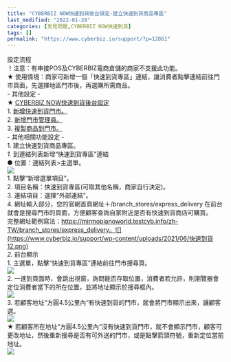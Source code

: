 ```yaml
---
title: "CYBERBIZ NOW快速到貨後台設定-建立快速到貨商品專區"
last_modified: "2022-01-28"
categories: [常見問題,CYBERBIZ NOW快速到貨]
tags: []
permalink: "https://www.cyberbiz.io/support/?p=12861"
---
```


設定流程  
！注意：有串接POS及CYBERBIZ電商倉儲的商家不支援此功能。  
★ 使用情境：商家可新增一個「快速到貨專區」連結，讓消費者點擊連結前往門市頁面，先選擇地區門市後，再選購所需商品。  
\- 其他設定 -  
★ [CYBERBIZ NOW快速到貨後台設定](https://www.cyberbiz.io/support/?p=12783)  
1\. [新增快速到貨門市。](https://www.cyberbiz.io/support/?p=12967)  
2\. [新增門市管理員。](https://www.cyberbiz.io/support/?p=12804)  
3\. [複製商品到門市。](https://www.cyberbiz.io/support/?p=12814)  
\- 其他相關功能設定 -  
1\. 建立快速到貨商品專區。  
_1._   到連結列表新增“快速到貨專區”連結  
● 位置：連結列表>主選單。  
![](https://www.cyberbiz.io/support/wp-content/uploads/2021/06/快速到貨11.png)  
1\. 點擊“新增選單項目”。  
2\. 項目名稱：快速到貨專區(可取其他名稱，商家自行決定)。  
3\. 連結項目：選擇“外部連結”。  
4\. 網址輸入部分，您的官網首頁網址＋/branch_stores/express_delivery
在前台就會是搜尋門市的頁面，方便顧客查詢自家附近是否有快速到貨商店可購買。  
完整網址範例寫法：https://mirmopianoworld.testcyb.info/zh-TW/branch_stores/express_delivery。![](https://www.cyberbiz.io/support/wp-content/uploads/2021/06/快速到貨12.png)  
_2._   前台顯示  
1\. 主選單，點擊“快速到貨專區”連結前往門市搜尋頁。  
![](https://www.cyberbiz.io/support/wp-content/uploads/2021/06/快速到貨13.png)  
2\. 一進到頁面時，會跳出視窗，詢問能否存取位置，消費者若允許，則瀏覽器會定位消費者當下的所在位置，並將地址顯示於搜尋框內。  
![](https://www.cyberbiz.io/support/wp-content/uploads/2021/06/快速到貨15.png)  
3\. 若顧客地址“方圓4.5公里內“有快速到貨的門市，就會將門市顯示出來，讓顧客選。  
![](https://www.cyberbiz.io/support/wp-content/uploads/2022/01/快速到貨14.png)  
★ 若顧客所在地址“方圓4.5公里內“沒有快速到貨門市，就不會顯示門市，顧客可更改地址，然後重新搜尋是否有可外送的門市，或是點擊箭頭符號，重新定位當前地址。  
![](https://www.cyberbiz.io/support/wp-content/uploads/2021/06/快速到貨16.png)  

